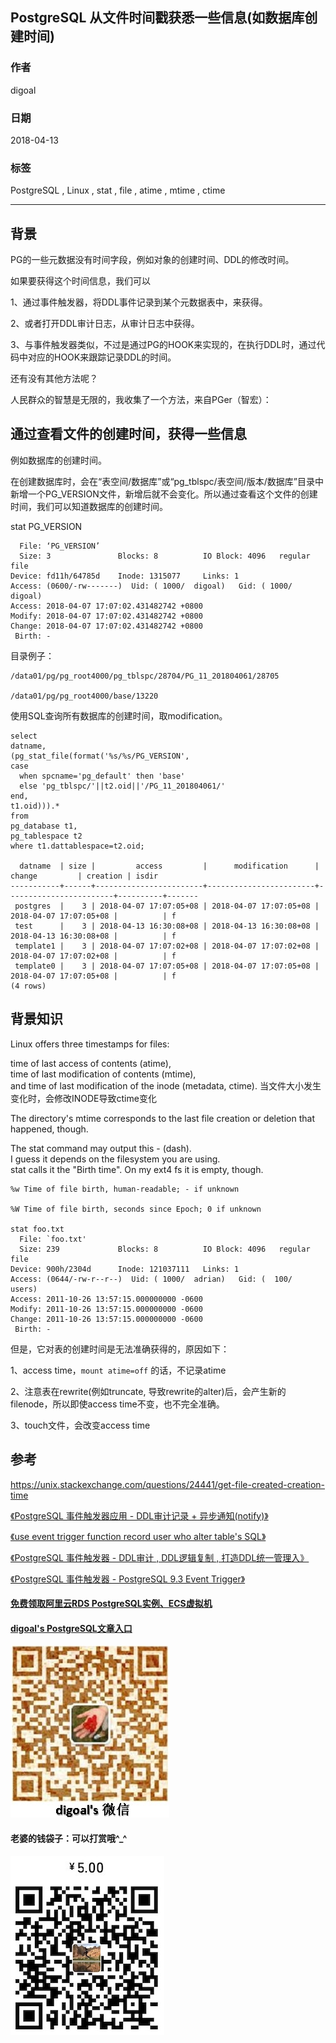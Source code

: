 ## PostgreSQL 从文件时间戳获悉一些信息(如数据库创建时间)  
                                                             
### 作者                                                             
digoal                                                             
                                                             
### 日期                                                             
2018-04-13                                                           
                                                             
### 标签                                                             
PostgreSQL , Linux , stat , file , atime , mtime , ctime       
                                                             
----                                                             
                                                             
## 背景    
PG的一些元数据没有时间字段，例如对象的创建时间、DDL的修改时间。  
  
如果要获得这个时间信息，我们可以  
  
1、通过事件触发器，将DDL事件记录到某个元数据表中，来获得。  
  
2、或者打开DDL审计日志，从审计日志中获得。  
  
3、与事件触发器类似，不过是通过PG的HOOK来实现的，在执行DDL时，通过代码中对应的HOOK来跟踪记录DDL的时间。  
  
还有没有其他方法呢？  
  
人民群众的智慧是无限的，我收集了一个方法，来自PGer（智宏）：  
  
## 通过查看文件的创建时间，获得一些信息  
例如数据库的创建时间。  
  
在创建数据库时，会在“表空间/数据库”或“pg_tblspc/表空间/版本/数据库”目录中新增一个PG_VERSION文件，新增后就不会变化。所以通过查看这个文件的创建时间，我们可以知道数据库的创建时间。  
  
stat PG_VERSION   
  
```  
  File: ‘PG_VERSION’  
  Size: 3               Blocks: 8          IO Block: 4096   regular file  
Device: fd11h/64785d    Inode: 1315077     Links: 1  
Access: (0600/-rw-------)  Uid: ( 1000/  digoal)   Gid: ( 1000/  digoal)  
Access: 2018-04-07 17:07:02.431482742 +0800  
Modify: 2018-04-07 17:07:02.431482742 +0800  
Change: 2018-04-07 17:07:02.431482742 +0800  
 Birth: -  
```  
  
目录例子：  
  
```  
/data01/pg/pg_root4000/pg_tblspc/28704/PG_11_201804061/28705  
  
/data01/pg/pg_root4000/base/13220  
```  
  
使用SQL查询所有数据库的创建时间，取modification。     
  
```  
select   
datname,  
(pg_stat_file(format('%s/%s/PG_VERSION',  
case   
  when spcname='pg_default' then 'base'   
  else 'pg_tblspc/'||t2.oid||'/PG_11_201804061/'    
end,  
t1.oid))).*    
from   
pg_database t1,    
pg_tablespace t2   
where t1.dattablespace=t2.oid;   
  
  datname  | size |         access         |      modification      |         change         | creation | isdir   
-----------+------+------------------------+------------------------+------------------------+----------+-------  
 postgres  |    3 | 2018-04-07 17:07:05+08 | 2018-04-07 17:07:05+08 | 2018-04-07 17:07:05+08 |          | f  
 test      |    3 | 2018-04-13 16:30:08+08 | 2018-04-13 16:30:08+08 | 2018-04-13 16:30:08+08 |          | f  
 template1 |    3 | 2018-04-07 17:07:02+08 | 2018-04-07 17:07:02+08 | 2018-04-07 17:07:02+08 |          | f  
 template0 |    3 | 2018-04-07 17:07:05+08 | 2018-04-07 17:07:05+08 | 2018-04-07 17:07:05+08 |          | f  
(4 rows)  
```  
  
  
## 背景知识  
  
Linux offers three timestamps for files:   
  
time of last access of contents (atime),   
time of last modification of contents (mtime),   
and time of last modification of the inode (metadata, ctime).  当文件大小发生变化时，会修改INODE导致ctime变化  
  
The directory's mtime corresponds to the last file creation or deletion that happened, though.  
  
  
The stat command may output this - (dash).   
I guess it depends on the filesystem you are using.   
stat calls it the "Birth time". On my ext4 fs it is empty, though.  
  
```  
%w Time of file birth, human-readable; - if unknown  
  
%W Time of file birth, seconds since Epoch; 0 if unknown  
  
stat foo.txt  
  File: `foo.txt'  
  Size: 239             Blocks: 8          IO Block: 4096   regular file  
Device: 900h/2304d      Inode: 121037111   Links: 1  
Access: (0644/-rw-r--r--)  Uid: ( 1000/  adrian)   Gid: (  100/   users)  
Access: 2011-10-26 13:57:15.000000000 -0600  
Modify: 2011-10-26 13:57:15.000000000 -0600  
Change: 2011-10-26 13:57:15.000000000 -0600  
 Birth: -  
```  
  
但是，它对表的创建时间是无法准确获得的，原因如下：  
  
1、access time，```mount atime=off``` 的话，不记录atime  
  
2、注意表在rewrite(例如truncate, 导致rewrite的alter)后，会产生新的filenode，所以即使access time不变，也不完全准确。  
  
3、touch文件，会改变access time  
  
## 参考  
https://unix.stackexchange.com/questions/24441/get-file-created-creation-time  
  
[《PostgreSQL 事件触发器应用 - DDL审计记录 + 异步通知(notify)》](../201709/20170925_02.md)    
  
[《use event trigger function record user who alter table's SQL》](../201412/20141211_02.md)    
  
[《PostgreSQL 事件触发器 - DDL审计 , DDL逻辑复制 , 打造DDL统一管理入》](../201412/20141211_01.md)    
  
[《PostgreSQL 事件触发器 - PostgreSQL 9.3 Event Trigger》](../201303/20130313_01.md)    
  
  
  
  
  
  
  
  
  
  
  
  
  
#### [免费领取阿里云RDS PostgreSQL实例、ECS虚拟机](https://free.aliyun.com/ "57258f76c37864c6e6d23383d05714ea")
  
  
#### [digoal's PostgreSQL文章入口](https://github.com/digoal/blog/blob/master/README.md "22709685feb7cab07d30f30387f0a9ae")
  
  
![digoal's weixin](../pic/digoal_weixin.jpg "f7ad92eeba24523fd47a6e1a0e691b59")
  
  
#### 老婆的钱袋子：可以打赏哦^_^  
![wife's weixin ds](../pic/wife_weixin_ds.jpg "acd5cce1a143ef1d6931b1956457bc9f")
  
